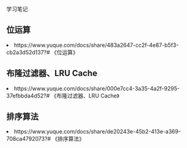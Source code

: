 学习笔记

<h2>位运算</h2>
<li>https://www.yuque.com/docs/share/483a2647-cc2f-4e87-b5f3-cb2a3d52d137?# 《位运算》</li>
<h2>布隆过滤器、LRU Cache</h2>
<li>https://www.yuque.com/docs/share/000e7cc4-3a35-4a2f-9295-37efbbda4d52?# 《布隆过滤器、LRU Cache》</li>
<h2>排序算法</h2>
<li>https://www.yuque.com/docs/share/de20243e-45b2-413e-a369-708ca4792073?# 《排序算法》</li>
